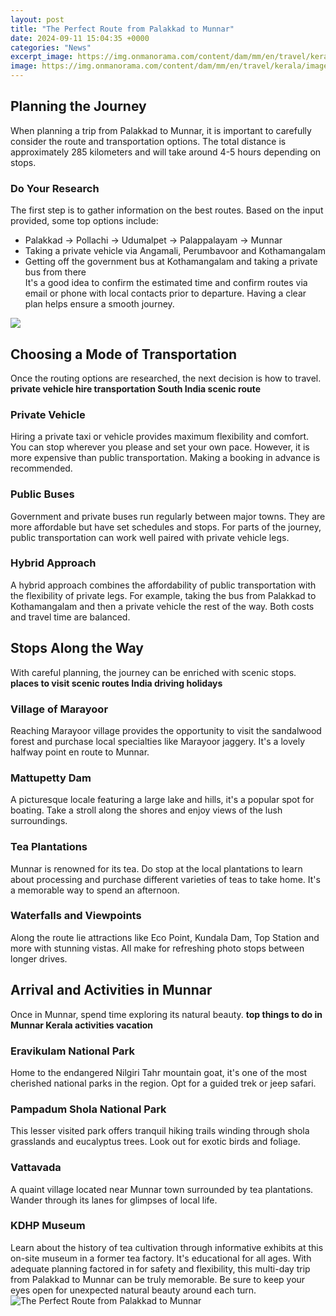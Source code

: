 ```yaml
---
layout: post
title: "The Perfect Route from Palakkad to Munnar"
date: 2024-09-11 15:04:35 +0000
categories: "News"
excerpt_image: https://img.onmanorama.com/content/dam/mm/en/travel/kerala/images/2021/7/2/munnar.jpg
image: https://img.onmanorama.com/content/dam/mm/en/travel/kerala/images/2021/7/2/munnar.jpg
---
```


## Planning the Journey
When planning a trip from Palakkad to Munnar, it is important to carefully consider the route and transportation options. The total distance is approximately 285 kilometers and will take around 4-5 hours depending on stops. [ ](https://thetopnews.github.io/troubleshooting-common-party-problems-when-streaming-games-on-pc/)
### Do Your Research
The first step is to gather information on the best routes. Based on the input provided, some top options include:
- Palakkad → Pollachi → Udumalpet → Palappalayam → Munnar 
- Taking a private vehicle via Angamali, Perumbavoor and Kothamangalam
- Getting off the government bus at Kothamangalam and taking a private bus from there  
It's a good idea to confirm the estimated time and confirm routes via email or phone with local contacts prior to departure. Having a clear plan helps ensure a smooth journey.

![](http://ourbackpacktales.com/wp-content/uploads/2020/05/Munnar-travel-guide-3day-itinerary-day1-our-backpack-tales.jpg)
## Choosing a Mode of Transportation  
Once the routing options are researched, the next decision is how to travel. **private vehicle hire transportation South India scenic route**
### Private Vehicle 
Hiring a private taxi or vehicle provides maximum flexibility and comfort. You can stop wherever you please and set your own pace. However, it is more expensive than public transportation. Making a booking in advance is recommended.
### Public Buses
Government and private buses run regularly between major towns. They are more affordable but have set schedules and stops. For parts of the journey, public transportation can work well paired with private vehicle legs. 
### Hybrid Approach
A hybrid approach combines the affordability of public transportation with the flexibility of private legs. For example, taking the bus from Palakkad to Kothamangalam and then a private vehicle the rest of the way. Both costs and travel time are balanced.
## Stops Along the Way
With careful planning, the journey can be enriched with scenic stops. **places to visit scenic routes India driving holidays** 
### Village of Marayoor
Reaching Marayoor village provides the opportunity to visit the sandalwood forest and purchase local specialties like Marayoor jaggery. It's a lovely halfway point en route to Munnar. 
### Mattupetty Dam
A picturesque locale featuring a large lake and hills, it's a popular spot for boating. Take a stroll along the shores and enjoy views of the lush surroundings.  
### Tea Plantations 
Munnar is renowned for its tea. Do stop at the local plantations to learn about processing and purchase different varieties of teas to take home. It's a memorable way to spend an afternoon.
### Waterfalls and Viewpoints
Along the route lie attractions like Eco Point, Kundala Dam, Top Station and more with stunning vistas. All make for refreshing photo stops between longer drives.
## Arrival and Activities in Munnar 
Once in Munnar, spend time exploring its natural beauty. **top things to do in Munnar Kerala activities vacation**
### Eravikulam National Park 
Home to the endangered Nilgiri Tahr mountain goat, it's one of the most cherished national parks in the region. Opt for a guided trek or jeep safari. 
### Pampadum Shola National Park
This lesser visited park offers tranquil hiking trails winding through shola grasslands and eucalyptus trees. Look out for exotic birds and foliage. 
### Vattavada
A quaint village located near Munnar town surrounded by tea plantations. Wander through its lanes for glimpses of local life.  
### KDHP Museum
Learn about the history of tea cultivation through informative exhibits at this on-site museum in a former tea factory. It's educational for all ages.
With adequate planning factored in for safety and flexibility, this multi-day trip from Palakkad to Munnar can be truly memorable. Be sure to keep your eyes open for unexpected natural beauty around each turn.
![The Perfect Route from Palakkad to Munnar](https://img.onmanorama.com/content/dam/mm/en/travel/kerala/images/2021/7/2/munnar.jpg)
